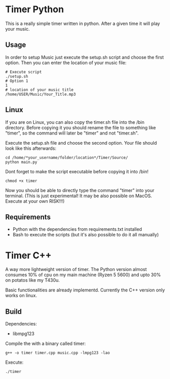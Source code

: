 # Timer Python

This is a really simple timer written in python. After a given time it will play your music. 

## Usage

In order to setup Music just execute the setup.sh script and choose the first option. 
Then you can enter the location of your music file: 
```
# Execute script
./setup.sh
# Option 1 
1
# location of your music title 
/home/USER/Music/Your_Title.mp3
```

## Linux 

If you are on Linux, you can also copy the timer.sh file into the /bin directory. 
Before copying it you should rename the file to something like "timer", so the command will later be "timer" and not "timer.sh".  

Execute the setup.sh file and choose the second option. Your file should look like this afterwards: 

```
cd /home/*your_username/folder/location*/Timer/Source/
python main.py
```

Dont forget to make the script executable before copying it into /bin!
```
chmod +x timer
```
Now you should be able to directly type the command "timer" into your terminal.
(This is just experimental! It may be also possible on MacOS. Execute at your own RISK!!!)

## Requirements

- Python with the dependencies from requirements.txt installed
- Bash to execute the scripts (but it's also possible to do it all manually)


# Timer C++
A way more lightweight version of timer. The Python version almost consumes 10% of cpu on my main machine (Ryzen 5 5600) and upto 30% on potatos like my T430u.

Basic functionalities are already implementd. Currently the C++ version only works on linux.

## Build
Dependencies:
- libmpg123

Compile the with a binary called timer:
```
g++ -o timer timer.cpp music.cpp -lmpg123 -lao
```
Execute:
```
./timer
```
